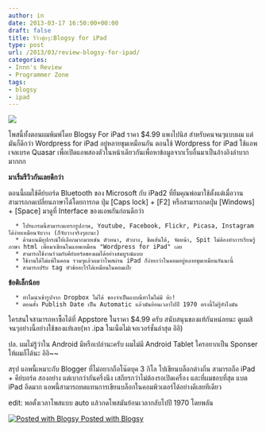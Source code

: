 ```yaml
---
author: in
date: 2013-03-17 16:50:00+00:00
draft: false
title: รีวิวชุ่ยๆ:Blogsy for iPad
type: post
url: /2013/03/review-blogsy-for-ipad/
categories:
- Innn's Review
- Programmer Zone
tags:
- blogsy
- ipad
---
```


[![](https://www.innnblog.com/wp-content/uploads/2013/03/wpid-Photo-17-มี.ค.-2556-1316.jpg)
](https://www.innnblog.com/wp-content/uploads/2013/03/wpid-Photo-17-มี.ค.-2556-1316.jpg)


โพสนี้ทั้งตอนผมพิมพ์โดย Blogsy For iPad ราคา $4.99 แพงไปนิส สำหรับคนจนๆแบบผม แต่มันก็ดีกว่า Wordpress for iPad อยู่หลายขุมเหมือนกัน ตอนใช้ Wordpress for iPad ใช้แอพเจลเบรค Quasar เพื่อเปิดแอพสองตัวในหน้าเดียวกันเพื่อหาข้อมูลจากเว็บอื่นมาเป็นอ้างอิงลำบากมากกก

**มาเริ่มรีวิวกันเลยดีกว่า**

ตอนนี้ผมใช้คีย์บอร์ด Bluetooth ของ Microsoft กับ iPad2 ที่ยืมคุณพ่อมาใช้ตั้งแต่เมื่อวาน สามารถกดเปลี่ยนภาษาได้โดยการกด ปุ่ม [Caps lock] + [F2] หรือสามารถกดปุ่ม [Windows] + [Space] มาดูที่ Interface ของแอพกันก่อนดีกว่า



	  * โปรแกรมนี้สามารถแทรกรูปภาพ, Youtube, Facebook, Flickr, Picasa, Instagram ได้ง่ายเหมือนจับวาง (ก็จับวางจริงๆอะนะ)
	  * ด้านบนมีอุปกรณ์ให้เลือกมากมายเช่น ตัวหนา, ตัวบาง, ขีดเส้นใต้, จัดหน้า, Spit ไม่ต้องทำการเรียนรู้ภาษา html เพื่อมาเขียนในแอพเหมือน "Wordpress for iPad" เลย
	  * สามารถใช้งานร่วมกับคีย์บอร์ดของผมได้อย่างสมบูรณ์แบบ
	  * ใช้งานได้ไม่แพ้ในคอม รวมๆแล้วผมว่าโพสผ่าน iPad ก็ง่ายกว่าในคอมอยู่หลายขุมเหมือนกันนะนี้
	  * สามารถปรับ tag หัวข้ออะไรได้เหมือนในคอมเป๊ะ

**ข้อติเล็กน้อย**



	  * ทำไมนำเข้ารูปจาก Dropbox ไม่ได้ ของจำเป็นแบบนี้ทำไมไม่มี ห๊ะ!
	  * ตอนตั้ง Publish Date เป็น Automatic แล้วมันย้อนเวลาไปปี 1970 ตรงนี้ไม่รู้ยังไงมัน

ใครสนใจสามารถหาซื้อได้ที่ Appstore ในราคา $4.99 ครับ สนับสนุนของแท้กันหน่อยนะ ดูผมสิจนๆอย่างนี้อย่างใช้ของแท้เลย(หา .ipa ในเน็ตไม่เจอเวอร์ชั่นล่าสุด อิอิ)

ปล. ผมไม่รู้ว่าใน Android มีหรือเปล่านะครับ ผมไม่มี Android Tablet ใครอยากเป็น Sponser ให้ผมก็ได้นะ อิอิ~~



สรุป แอพนี้เหมาะกับ Blogger ที่ไม่อยากถือโน๊ตบุค 3 กิโล ไปเขียนบล็อกต่างถิ่น สามารถถือ iPad + คีย์บอร์ด สองอย่าง แต่เบากว่ากันครึ่งนึง เสถียรกว่าไม่ต้องรอเปิดเครื่อง และที่ผมชอบที่สุด แบต iPad อึดมาก แอพนี้สามารถทดแทนการเขียนบล็อกในคอมพิวเตอร์ได้อย่างดีเลยทีเดียว





edit: พอตั้งเวลาโพสแบบ auto แล้วกดโพสมันย้อนเวลากลับไปปี 1970 โดยพลัน


[![Posted with Blogsy](http://blogsyapp.com/images/blogsy_footer_icon.png)
Posted with Blogsy](http://blogsyapp.com)

